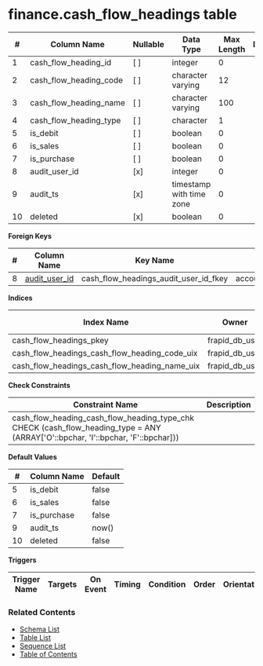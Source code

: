# finance.cash_flow_headings table



| # | Column Name | Nullable | Data Type | Max Length | Description |
| --- | --- | --- | --- | --- | --- |
| 1 | cash_flow_heading_id | [ ] | integer | 0 |  |
| 2 | cash_flow_heading_code | [ ] | character varying | 12 |  |
| 3 | cash_flow_heading_name | [ ] | character varying | 100 |  |
| 4 | cash_flow_heading_type | [ ] | character | 1 |  |
| 5 | is_debit | [ ] | boolean | 0 |  |
| 6 | is_sales | [ ] | boolean | 0 |  |
| 7 | is_purchase | [ ] | boolean | 0 |  |
| 8 | audit_user_id | [x] | integer | 0 |  |
| 9 | audit_ts | [x] | timestamp with time zone | 0 |  |
| 10 | deleted | [x] | boolean | 0 |  |



**Foreign Keys**

| # | Column Name | Key Name | References |
| --- | --- | --- | --- |
| 8 | [audit_user_id](../account/users.md) | cash_flow_headings_audit_user_id_fkey | account.users.user_id |



**Indices**

| Index Name | Owner | Access Method | Definition | Description |
| --- | --- | --- | --- | --- |
| cash_flow_headings_pkey | frapid_db_user | btree | cash_flow_heading_id |  |
| cash_flow_headings_cash_flow_heading_code_uix | frapid_db_user | btree | upper(cash_flow_heading_code::text) |  |
| cash_flow_headings_cash_flow_heading_name_uix | frapid_db_user | btree | upper(cash_flow_heading_code::text) |  |



**Check Constraints**

| Constraint Name | Description |
| --- | --- |
| cash_flow_heading_cash_flow_heading_type_chk CHECK (cash_flow_heading_type = ANY (ARRAY['O'::bpchar, 'I'::bpchar, 'F'::bpchar])) |  |



**Default Values**

| # | Column Name | Default |
| --- | --- | --- |
| 5 | is_debit | false |
| 6 | is_sales | false |
| 7 | is_purchase | false |
| 9 | audit_ts | now() |
| 10 | deleted | false |


**Triggers**

| Trigger Name | Targets | On Event | Timing | Condition | Order | Orientation | Description |
| --- | --- | --- | --- | --- | --- | --- | --- |


### Related Contents
* [Schema List](../../schemas.md)
* [Table List](../../tables.md)
* [Sequence List](../../sequences.md)
* [Table of Contents](../../README.md)
